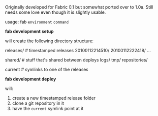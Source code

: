 Originally developed for Fabric 0.1 but somewhat ported over to 1.0a. Still needs some love even though it is slightly usable.

usage: fab `environment` `command`

**fab development setup**

will create the following directory structure:

releases/ # timestamped releases
		20100112214510/
		20100112222418/
		...

shared/	# stuff that's shared between deploys
		logs/
		tmp/
		repositories/

current # symlinks to one of the releases

**fab development deploy**

will: 

1. create a new timestamped release folder
2. clone a git repository in it
3. have the `current` symlink point at it